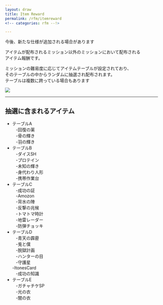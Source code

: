 ```yaml
---
layout: draw
title: Item Reward
permalink: /rfm/itemreward
<!-- categories: rfm --!>

---
```

<p class="alert alert-info">今後、新たな仕様が追加される場合があります</p>

アイテムが配布されるミッション以外のミッションにおいて配布される<br>
アイテム報酬です。<br>

ミッションの難易度に応じてアイテムテーブルが設定されており、<br>
そのテーブルの中からランダムに抽選され配布されます。<br>
テーブルは複数に跨っている場合もあります<br>

<img src="http://web.njj12.net/public/images/rfm/ItemReward.png"><br>


---------------------------------------
## 抽選に含まれるアイテム


- テーブルA  
    -回復の薬  
    -骨の輝き   
    -羽の輝き   
- テーブルB  
    -ダイスSH  
    -プロテイン  
    -未知の輝き  
    -身代わり人形  
    -携帯作業台  
- テーブルC  
    -成功の証   
    -Amozon  
    -背水の陣  
    -反撃の兆候  
    -トマトマ時計  
    -地雷レーダー  
    -防弾チョッキ  
- テーブルD  
    -青天の霹靂  
    -兎と僕  
    -脱獄計画  
    -ハンターの目  
    -守護星    
    -ItonesCard  
    -成功の知識  
- テーブルE  
    -ガチャチケSP  
    -光の衣  
    -闇の衣  

  
    
